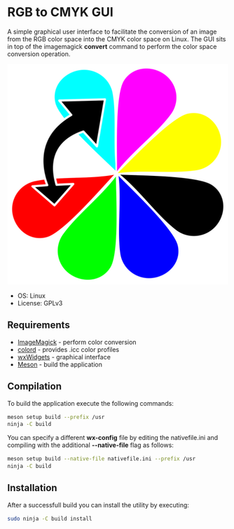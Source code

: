 # RGB to CMYK GUI

A simple graphical user interface to facilitate the conversion of an
image from the RGB color space into the CMYK color space on Linux.
The GUI sits in top of the imagemagick __convert__ command to perform
the color space conversion operation.

![RGB2CMYK Icon](https://raw.githubusercontent.com/jgmdev/rgb2cmyk/master/resources/rgb2cmyk.svg)

* OS: Linux
* License: GPLv3

## Requirements

* [ImageMagick](https://www.imagemagick.org/) - perform color conversion
* [colord](https://www.freedesktop.org/software/colord) - provides .icc color profiles
* [wxWidgets](https://wxwidgets.org) - graphical interface
* [Meson](https://mesonbuild.com/) - build the application

## Compilation

To build the application execute the following commands:

```sh
meson setup build --prefix /usr
ninja -C build
```

You can specify a different __wx-config__ file by editing the
nativefile.ini and compiling with the additional __--native-file__
flag as follows:

```sh
meson setup build --native-file nativefile.ini --prefix /usr
ninja -C build
```

## Installation

After a successfull build you can install the utility by executing:

```sh
sudo ninja -C build install
```
